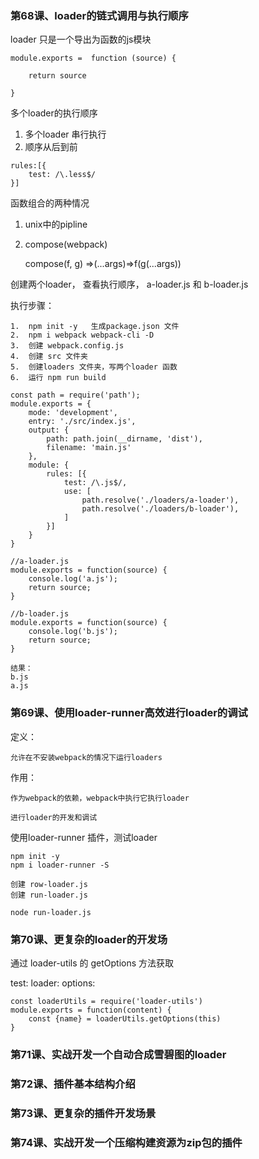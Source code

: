 ### 第68课、loader的链式调用与执行顺序

loader 只是一个导出为函数的js模块

```
module.exports =  function (source) {

	return source

}
```

多个loader的执行顺序

1. 多个loader 串行执行
2. 顺序从后到前

```
rules:[{
	test: /\.less$/
}]
```

函数组合的两种情况

1. unix中的pipline

2. compose(webpack)

   compose(f, g) =>(...args)=>f(g(...args))

创建两个loader， 查看执行顺序， a-loader.js 和 b-loader.js

执行步骤：

```
1.  npm init -y   生成package.json 文件
2.  npm i webpack webpack-cli -D
3.  创建 webpack.config.js
4.  创建 src 文件夹
5. 	创建loaders 文件夹，写两个loader 函数
6. 	运行 npm run build 
```

```
const path = require('path');
module.exports = {
	mode: 'development',
	entry: './src/index.js',
	output: {
		path: path.join(__dirname, 'dist'),
		filename: 'main.js'
	},
	module: {
		rules: [{
			test: /\.js$/,
			use: [
				path.resolve('./loaders/a-loader'),
				path.resolve('./loaders/b-loader'),
			]
		}]
	}
}

//a-loader.js
module.exports = function(source) {
	console.log('a.js');
	return source;
}

//b-loader.js
module.exports = function(source) {
	console.log('b.js');
	return source;
}

结果：
b.js
a.js
```

### 第69课、使用loader-runner高效进行loader的调试

定义：

	允许在不安装webpack的情况下运行loaders

作用：

	作为webpack的依赖，webpack中执行它执行loader
	
	进行loader的开发和调试 

使用loader-runner 插件，测试loader
	
	npm init -y
	npm i loader-runner -S
	
	创建 row-loader.js
	创建 run-loader.js
	
	node run-loader.js
	



### 第70课、更复杂的loader的开发场

通过 loader-utils 的 getOptions 方法获取

test:
loader:
options: 



```
const loaderUtils = require('loader-utils')
module.exports = function(content) {
	const {name} = loaderUtils.getOptions(this)
}
```

### 第71课、实战开发一个自动合成雪碧图的loader

### 第72课、插件基本结构介绍

### 第73课、更复杂的插件开发场景

### 第74课、实战开发一个压缩构建资源为zip包的插件

